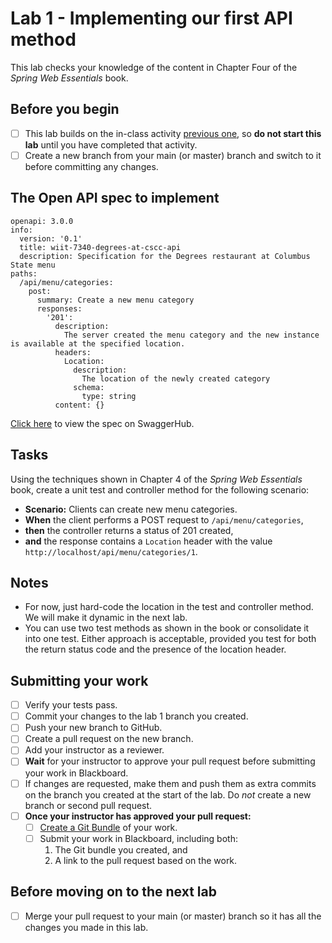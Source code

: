 # Lab 1 - Implementing our first API method

This lab checks your knowledge of the content in Chapter Four of the *Spring Web Essentials* book.

## Before you begin

- [ ] This lab builds on the in-class activity [previous one](../lab-0/README.md), so __do not start this lab__ until you have completed that activity.
- [ ] Create a new branch from your main (or master) branch and switch to it before committing any changes.

## The Open API spec to implement

```
openapi: 3.0.0
info:
  version: '0.1'
  title: wiit-7340-degrees-at-cscc-api
  description: Specification for the Degrees restaurant at Columbus State menu
paths:
  /api/menu/categories:
    post:
      summary: Create a new menu category
      responses:
        '201':
          description:
            The server created the menu category and the new instance is available at the specified location.
          headers:
            Location:
              description:
                The location of the newly created category
              schema:
                type: string
          content: {}
```

[Click here](https://app.swaggerhub.com/apis/DataDaddy/wiit-7340_degrees_at_cscc_api/0.1) to view the spec on SwaggerHub.

## Tasks

Using the techniques shown in Chapter 4 of the *Spring Web Essentials* book, create a unit test and controller method for the following scenario:

* __Scenario:__ Clients can create new menu categories.
* __When__ the client performs a POST request to `/api/menu/categories`,
* __then__ the controller returns a status of 201 created,
* __and__ the response contains a `Location` header with the value `http://localhost/api/menu/categories/1`.

## Notes

* For now, just hard-code the location in the test and controller method. We will make it dynamic in the next lab.
* You can use two test methods as shown in the book or consolidate it into one test. Either approach is acceptable, provided you test for both the return status code and the presence of the location header.

## Submitting your work

- [ ] Verify your tests pass.
- [ ] Commit your changes to the lab 1 branch you created.
- [ ] Push your new branch to GitHub.
- [ ] Create a pull request on the new branch.
- [ ] Add your instructor as a reviewer.
- [ ] __Wait__ for your instructor to approve your pull request before submitting your work in Blackboard.
- [ ] If changes are requested, make them and push them as extra commits on the branch you created at the start of the lab. Do *not* create a new branch or second pull request.
- [ ] __Once your instructor has approved your pull request:__
  - [ ] [Create a Git Bundle](https://git-scm.com/docs/git-bundle) of your work.
  - [ ] Submit your work in Blackboard, including both:
    1. The Git bundle you created, and 
    2. A link to the pull request based on the work.

## Before moving on to the next lab

- [ ] Merge your pull request to your main (or master) branch so it has all the changes you made in this lab.
